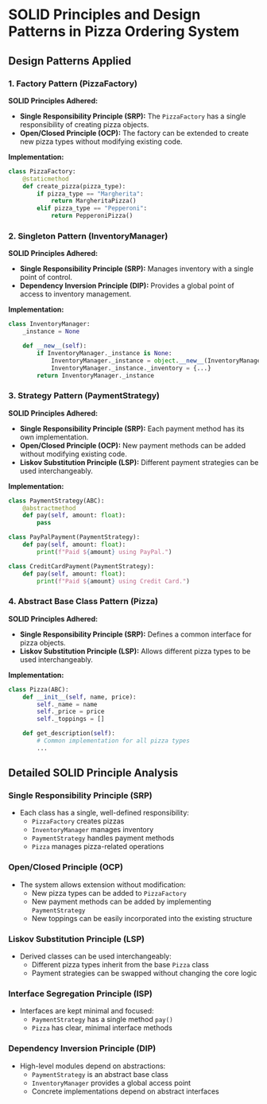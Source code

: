 # SOLID Principles and Design Patterns in Pizza Ordering System

## Design Patterns Applied

### 1. Factory Pattern (PizzaFactory)
**SOLID Principles Adhered:**
- **Single Responsibility Principle (SRP):** The `PizzaFactory` has a single responsibility of creating pizza objects.
- **Open/Closed Principle (OCP):** The factory can be extended to create new pizza types without modifying existing code.

**Implementation:**
```python
class PizzaFactory:
    @staticmethod
    def create_pizza(pizza_type):
        if pizza_type == "Margherita":
            return MargheritaPizza()
        elif pizza_type == "Pepperoni":
            return PepperoniPizza()
```

### 2. Singleton Pattern (InventoryManager)
**SOLID Principles Adhered:**
- **Single Responsibility Principle (SRP):** Manages inventory with a single point of control.
- **Dependency Inversion Principle (DIP):** Provides a global point of access to inventory management.

**Implementation:**
```python
class InventoryManager:
    _instance = None

    def __new__(self):
        if InventoryManager._instance is None:
            InventoryManager._instance = object.__new__(InventoryManager)
            InventoryManager._instance._inventory = {...}
        return InventoryManager._instance
```

### 3. Strategy Pattern (PaymentStrategy)
**SOLID Principles Adhered:**
- **Single Responsibility Principle (SRP):** Each payment method has its own implementation.
- **Open/Closed Principle (OCP):** New payment methods can be added without modifying existing code.
- **Liskov Substitution Principle (LSP):** Different payment strategies can be used interchangeably.

**Implementation:**
```python
class PaymentStrategy(ABC):
    @abstractmethod
    def pay(self, amount: float):
        pass

class PayPalPayment(PaymentStrategy):
    def pay(self, amount: float):
        print(f"Paid ${amount} using PayPal.")

class CreditCardPayment(PaymentStrategy):
    def pay(self, amount: float):
        print(f"Paid ${amount} using Credit Card.")
```

### 4. Abstract Base Class Pattern (Pizza)
**SOLID Principles Adhered:**
- **Single Responsibility Principle (SRP):** Defines a common interface for pizza objects.
- **Liskov Substitution Principle (LSP):** Allows different pizza types to be used interchangeably.

**Implementation:**
```python
class Pizza(ABC):
    def __init__(self, name, price):
        self._name = name
        self._price = price
        self._toppings = []

    def get_description(self):
        # Common implementation for all pizza types
        ...
```

## Detailed SOLID Principle Analysis

### Single Responsibility Principle (SRP)
- Each class has a single, well-defined responsibility:
  - `PizzaFactory` creates pizzas
  - `InventoryManager` manages inventory
  - `PaymentStrategy` handles payment methods
  - `Pizza` manages pizza-related operations

### Open/Closed Principle (OCP)
- The system allows extension without modification:
  - New pizza types can be added to `PizzaFactory`
  - New payment methods can be added by implementing `PaymentStrategy`
  - New toppings can be easily incorporated into the existing structure

### Liskov Substitution Principle (LSP)
- Derived classes can be used interchangeably:
  - Different pizza types inherit from the base `Pizza` class
  - Payment strategies can be swapped without changing the core logic

### Interface Segregation Principle (ISP)
- Interfaces are kept minimal and focused:
  - `PaymentStrategy` has a single method `pay()`
  - `Pizza` has clear, minimal interface methods

### Dependency Inversion Principle (DIP)
- High-level modules depend on abstractions:
  - `PaymentStrategy` is an abstract base class
  - `InventoryManager` provides a global access point
  - Concrete implementations depend on abstract interfaces
